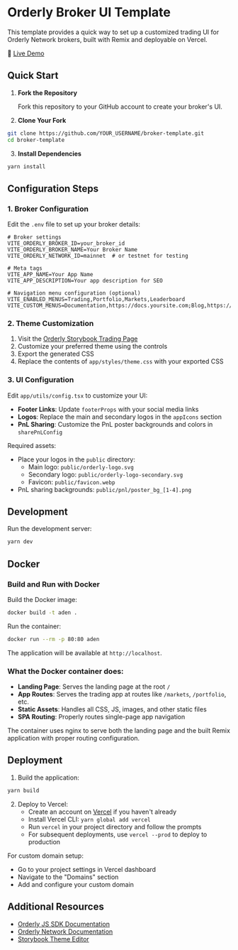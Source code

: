 # Orderly Broker UI Template

This template provides a quick way to set up a customized trading UI for Orderly Network brokers, built with Remix and deployable on Vercel.

🔗 [Live Demo](https://broker-template-seven.vercel.app/)

## Quick Start

1. **Fork the Repository**
   
   Fork this repository to your GitHub account to create your broker's UI.

2. **Clone Your Fork**

```sh
git clone https://github.com/YOUR_USERNAME/broker-template.git
cd broker-template
```

3. **Install Dependencies**

```sh
yarn install
```

## Configuration Steps

### 1. Broker Configuration

Edit the `.env` file to set up your broker details:

```env
# Broker settings
VITE_ORDERLY_BROKER_ID=your_broker_id
VITE_ORDERLY_BROKER_NAME=Your Broker Name
VITE_ORDERLY_NETWORK_ID=mainnet  # or testnet for testing

# Meta tags
VITE_APP_NAME=Your App Name
VITE_APP_DESCRIPTION=Your app description for SEO

# Navigation menu configuration (optional)
VITE_ENABLED_MENUS=Trading,Portfolio,Markets,Leaderboard
VITE_CUSTOM_MENUS=Documentation,https://docs.yoursite.com;Blog,https://blog.yoursite.com;Support,https://support.yoursite.com
```

### 2. Theme Customization

1. Visit the [Orderly Storybook Trading Page](https://storybook.orderly.network/?path=/story/package-trading-tradingpage--page)
2. Customize your preferred theme using the controls
3. Export the generated CSS
4. Replace the contents of `app/styles/theme.css` with your exported CSS

### 3. UI Configuration

Edit `app/utils/config.tsx` to customize your UI:

- **Footer Links**: Update `footerProps` with your social media links
- **Logos**: Replace the main and secondary logos in the `appIcons` section
- **PnL Sharing**: Customize the PnL poster backgrounds and colors in `sharePnLConfig`

Required assets:
- Place your logos in the `public` directory:
  - Main logo: `public/orderly-logo.svg`
  - Secondary logo: `public/orderly-logo-secondary.svg`
  - Favicon: `public/favicon.webp`
- PnL sharing backgrounds: `public/pnl/poster_bg_[1-4].png`

## Development

Run the development server:

```sh
yarn dev
```

## Docker

### Build and Run with Docker

Build the Docker image:

```sh
docker build -t aden .
```

Run the container:

```sh
docker run --rm -p 80:80 aden
```

The application will be available at `http://localhost`.

### What the Docker container does:

- **Landing Page**: Serves the landing page at the root `/`
- **App Routes**: Serves the trading app at routes like `/markets`, `/portfolio`, etc.
- **Static Assets**: Handles all CSS, JS, images, and other static files
- **SPA Routing**: Properly routes single-page app navigation

The container uses nginx to serve both the landing page and the built Remix application with proper routing configuration.

## Deployment

1. Build the application:

```sh
yarn build
```

2. Deploy to Vercel:
   - Create an account on [Vercel](https://vercel.com) if you haven't already
   - Install Vercel CLI: `yarn global add vercel`
   - Run `vercel` in your project directory and follow the prompts
   - For subsequent deployments, use `vercel --prod` to deploy to production

For custom domain setup:
   - Go to your project settings in Vercel dashboard
   - Navigate to the "Domains" section
   - Add and configure your custom domain

## Additional Resources

- [Orderly JS SDK Documentation](https://github.com/OrderlyNetwork/js-sdk)
- [Orderly Network Documentation](https://orderly.network/docs/sdks)
- [Storybook Theme Editor](https://storybook.orderly.network/?path=/story/package-trading-tradingpage--page)

